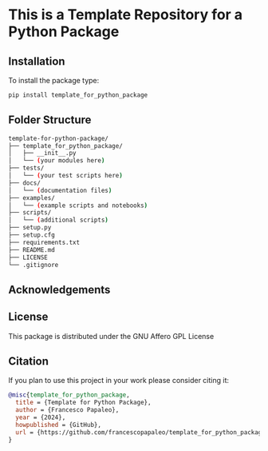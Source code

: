 # This is a Template Repository for a Python Package

## Installation

To install the package type:

```bash
pip install template_for_python_package
```

## Folder Structure

```bash
template-for-python-package/
├── template_for_python_package/
│   ├── __init__.py
│   └── (your modules here)
├── tests/
│   └── (your test scripts here)
├── docs/
│   └── (documentation files)
├── examples/
│   └── (example scripts and notebooks)
├── scripts/
│   └── (additional scripts)
├── setup.py
├── setup.cfg
├── requirements.txt
├── README.md
├── LICENSE
└── .gitignore
```

## Acknowledgements


## License

This package is distributed under the GNU Affero GPL License


## Citation

If you plan to use this project in your work please consider citing it:

```bibtex
@misc{template_for_python_package,
  title = {Template for Python Package},
  author = {Francesco Papaleo},
  year = {2024},
  howpublished = {GitHub},
  url = {https://github.com/francescopapaleo/template_for_python_package}
}
```